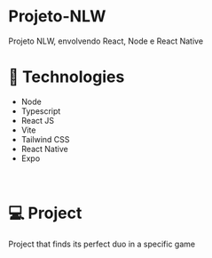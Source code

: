 # Projeto-NLW
Projeto NLW, envolvendo React, Node e React Native

<h1>🚀 Technologies</h1>
<ul>
  <li>Node</li>
  <li>Typescript</li>
  <li>React JS</li>
  <li>Vite</li>
  <li>Tailwind CSS</li>
  <li>React Native</li>
  <li>Expo</li>
</ul>
<br>
<h1>💻 Project</h1>
<span>Project that finds its perfect duo in a specific game</span>
